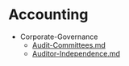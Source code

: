 
# Accounting

- Corporate-Governance
  - [Audit-Committees.md](./Audit-Committees.md)
  - [Auditor-Independence.md](./Auditor-Independence.md)

